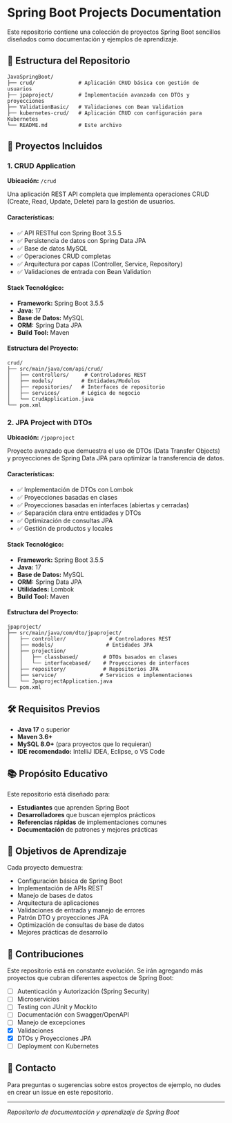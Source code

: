 # Spring Boot Projects Documentation

Este repositorio contiene una colección de proyectos Spring Boot sencillos diseñados como documentación y ejemplos de aprendizaje.

## 📁 Estructura del Repositorio

```
JavaSpringBoot/
├── crud/              # Aplicación CRUD básica con gestión de usuarios
├── jpaproject/        # Implementación avanzada con DTOs y proyecciones
├── ValidationBasic/   # Validaciones con Bean Validation
├── kubernetes-crud/   # Aplicación CRUD con configuración para Kubernetes
└── README.md          # Este archivo
```

## 🚀 Proyectos Incluidos

### 1. CRUD Application
**Ubicación:** `/crud`

Una aplicación REST API completa que implementa operaciones CRUD (Create, Read, Update, Delete) para la gestión de usuarios.


#### Características:
- ✅ API RESTful con Spring Boot 3.5.5
- ✅ Persistencia de datos con Spring Data JPA
- ✅ Base de datos MySQL
- ✅ Operaciones CRUD completas
- ✅ Arquitectura por capas (Controller, Service, Repository)
- ✅ Validaciones de entrada con Bean Validation

#### Stack Tecnológico:
- **Framework:** Spring Boot 3.5.5
- **Java:** 17
- **Base de Datos:** MySQL
- **ORM:** Spring Data JPA
- **Build Tool:** Maven

#### Estructura del Proyecto:
```
crud/
├── src/main/java/com/api/crud/
│   ├── controllers/     # Controladores REST
│   ├── models/         # Entidades/Modelos
│   ├── repositories/   # Interfaces de repositorio
│   ├── services/       # Lógica de negocio
│   └── CrudApplication.java
└── pom.xml
```

### 2. JPA Project with DTOs
**Ubicación:** `/jpaproject`

Proyecto avanzado que demuestra el uso de DTOs (Data Transfer Objects) y proyecciones de Spring Data JPA para optimizar la transferencia de datos.

#### Características:
- ✅ Implementación de DTOs con Lombok
- ✅ Proyecciones basadas en clases
- ✅ Proyecciones basadas en interfaces (abiertas y cerradas)
- ✅ Separación clara entre entidades y DTOs
- ✅ Optimización de consultas JPA
- ✅ Gestión de productos y locales

#### Stack Tecnológico:
- **Framework:** Spring Boot 3.5.5
- **Java:** 17
- **Base de Datos:** MySQL
- **ORM:** Spring Data JPA
- **Utilidades:** Lombok
- **Build Tool:** Maven

#### Estructura del Proyecto:
```
jpaproject/
├── src/main/java/com/dto/jpaproject/
│   ├── controller/              # Controladores REST
│   ├── models/                 # Entidades JPA
│   ├── projection/
│   │   ├── classbased/        # DTOs basados en clases
│   │   └── interfacebased/    # Proyecciones de interfaces
│   ├── repository/            # Repositorios JPA
│   ├── service/              # Servicios e implementaciones
│   └── JpaprojectApplication.java
└── pom.xml
```



## 🛠️ Requisitos Previos

- **Java 17** o superior
- **Maven 3.6+**
- **MySQL 8.0+** (para proyectos que lo requieran)
- **IDE recomendado:** IntelliJ IDEA, Eclipse, o VS Code



## 📚 Propósito Educativo

Este repositorio está diseñado para:

- **Estudiantes** que aprenden Spring Boot
- **Desarrolladores** que buscan ejemplos prácticos
- **Referencias rápidas** de implementaciones comunes
- **Documentación** de patrones y mejores prácticas

## 🎯 Objetivos de Aprendizaje

Cada proyecto demuestra:
- Configuración básica de Spring Boot
- Implementación de APIs REST
- Manejo de bases de datos
- Arquitectura de aplicaciones
- Validaciones de entrada y manejo de errores
- Patrón DTO y proyecciones JPA
- Optimización de consultas de base de datos
- Mejores prácticas de desarrollo

## 📝 Contribuciones

Este repositorio está en constante evolución. Se irán agregando más proyectos que cubran diferentes aspectos de Spring Boot:

- [ ] Autenticación y Autorización (Spring Security)
- [ ] Microservicios
- [ ] Testing con JUnit y Mockito
- [ ] Documentación con Swagger/OpenAPI
- [ ] Manejo de excepciones
- [x] Validaciones
- [x] DTOs y Proyecciones JPA
- [ ] Deployment con Kubernetes

## 📧 Contacto

Para preguntas o sugerencias sobre estos proyectos de ejemplo, no dudes en crear un issue en este repositorio.

---
*Repositorio de documentación y aprendizaje de Spring Boot*
